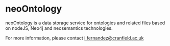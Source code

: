 # neoOntology

neoOntology is a data storage service for ontologies and related files based on nodeJS, Neo4j and neosemantics technologies.

For more information, please contact i.fernandez@cranfield.ac.uk
